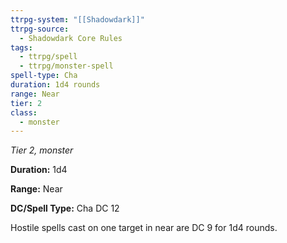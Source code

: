 ```yaml
---
ttrpg-system: "[[Shadowdark]]"
ttrpg-source:
  - Shadowdark Core Rules
tags:
  - ttrpg/spell
  - ttrpg/monster-spell
spell-type: Cha
duration: 1d4 rounds
range: Near
tier: 2
class:
  - monster
---
```

*Tier 2, monster*

**Duration:** 1d4

**Range:** Near

**DC/Spell Type:** Cha DC 12

Hostile spells cast on one target in near are DC 9 for 1d4 rounds.
